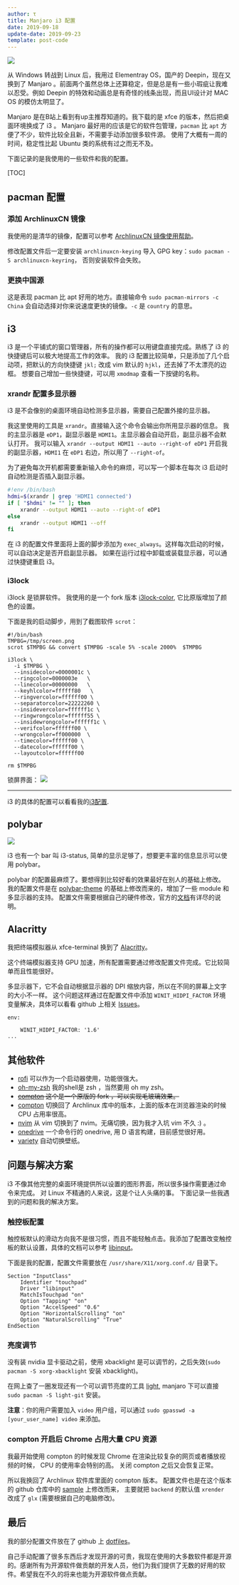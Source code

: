 ```yaml
---
author: τ
title: Manjaro i3 配置
date: 2019-09-18
update-date: 2019-09-23
template: post-code
---
```


![](/pictures/manjaro-i3.jpg)

从 Windows 转战到 Linux 后，我用过 Elementray OS，国产的 Deepin，现在又换到了 Manjaro 。前面两个虽然总体上还算稳定，但是总是有一些小瑕疵让我难以忍受。例如 Deepin 的特效和动画总是有奇怪的线条出现，而且UI设计对 MAC OS 的模仿太明显了。

Manjaro 是在B站上看到有up主推荐知道的。我下载的是 xfce 的版本，然后把桌面环境换成了 i3 。 
Manjaro 最好用的应该是它的软件包管理，`pacman` 比 `apt` 方便了不少，软件比较全且新，不需要手动添加很多软件源。
使用了大概有一周的时间，稳定性比起 Ubuntu 类的系统有过之而无不及。

下面记录的是我使用的一些软件和我的配置。

[TOC]

## pacman 配置

### 添加 ArchlinuxCN 镜像

我使用的是清华的镜像，配置可以参考 [ArchlinuxCN 镜像使用帮助](https://mirror.tuna.tsinghua.edu.cn/help/archlinuxcn/)。

修改配置文件后一定要安装 `archlinuxcn-keying` 导入 GPG key：`sudo pacman -S archlinuxcn-keyring`， 否则安装软件会失败。

### 更换中国源

这是表现 pacman 比 apt 好用的地方。直接输命令 `sudo pacman-mirrors -c China` 会自动选择对你来说速度更快的镜像。`-c` 是 `country` 的意思。

## i3

i3 是一个平铺式的窗口管理器，所有的操作都可以用键盘直接完成。熟练了 i3 的快捷键后可以极大地提高工作的效率。 
我的 i3 配置比较简单，只是添加了几个启动项，把默认的方向快捷键 `jkl;` 改成 vim 默认的 `hjkl`，还去掉了不太漂亮的边框。
想要自己增加一些快捷键，可以用 `xmodmap` 查看一下按键的名称。

### xrandr 配置多显示器

i3 是不会像别的桌面环境自动检测多显示器，需要自己配置外接的显示器。 

我这里使用的工具是 `xrandr`。直接输入这个命令会输出你所用显示器的信息。
我的主显示器是 `eDP1`，副显示器是 `HDMI1`。主显示器会自动开启，副显示器不会默认打开。
我可以输入 `xrandr --output HDMI1 --auto --right-of eDP1` 开启我的副显示器，`HDMI1` 在 `eDP1` 右边，所以用了 `--right-of`。

为了避免每次开机都需要重新输入命令的麻烦，可以写一个脚本在每次 i3 启动时自动检测是否插入副显示器。

```bash
#!env /bin/bash
hdmi=$(xrandr | grep 'HDMI1 connected')
if [ "$hdmi" != "" ]; then
    xrandr --output HDMI1 --auto --right-of eDP1
else
    xrandr --output HDMI1 --off
fi
```

在 i3 的配置文件里面将上面的脚步添加为 `exec_always`。这样每次启动的时候，可以自动决定是否开启副显示器。
如果在运行过程中卸载或装载显示器，可以通过快捷键重启 i3。


### i3lock

i3lock 是锁屏软件。
我使用的是一个 fork 版本 [i3lock-color](https://github.com/PandorasFox/i3lock-color),
它比原版增加了颜色的设置。

下面是我的启动脚步，用到了截图软件 `scrot`：
```
#!/bin/bash
TMPBG=/tmp/screen.png
scrot $TMPBG && convert $TMPBG -scale 5% -scale 2000%  $TMPBG

i3lock \
  -i $TMPBG \
  --insidecolor=0000001c \
  --ringcolor=0000003e   \
  --linecolor=00000000   \
  --keyhlcolor=ffffff80   \
  --ringvercolor=ffffff00 \
  --separatorcolor=22222260 \
  --insidevercolor=ffffff1c \
  --ringwrongcolor=ffffff55 \
  --insidewrongcolor=ffffff1c \
  --verifcolor=ffffff00 \
  --wrongcolor=ff000000  \
  --timecolor=ffffff00 \
  --datecolor=ffffff00 \
  --layoutcolor=ffffff00

rm $TMPBG 
```

锁屏界面：
![](/pictures/manjaro-i3-lock.jpg)

---
i3 的具体的配置可以看看我的[i3配置](https://github.com/yangtau/dotfiles/tree/master/i3).

## polybar 

![](/pictures/manjaro-i3-bar.jpg)

i3 也有一个 bar 叫 i3-status, 简单的显示足够了，想要更丰富的信息显示可以使用 polybar。

polybar 的配置最麻烦了。要想得到比较好看的效果最好在别人的基础上修改。
我的配置文件是在 [polybar-theme](https://github.com/adi1090x/polybar-themes) 的基础上修改而来的，增加了一些 module 和多显示器的支持。
配置文件需要根据自己的硬件修改，官方的[文档](https://github.com/polybar/polybar/wiki)有详尽的说明。 

## Alacritty

我把终端模拟器从 xfce-terminal 换到了 [Alacritty](https://github.com/jwilm/alacritty/)。

这个终端模拟器支持 GPU 加速，所有配置需要通过修改配置文件完成。它比较简单而且性能很好。

多显示器下，它不会自动根据显示器的 DPI 缩放内容，所以在不同的屏幕上文字的大小不一样。
这个问题这样通过在配置文件中添加 `WINIT_HIDPI_FACTOR` 环境变量解决，具体可以看看 github 上相关 [Issues](https://github.com/jwilm/alacritty/issues/1339)。

```
env:

	WINIT_HIDPI_FACTOR: '1.6'
...
```


## 其他软件

 - [rofi](https://github.com/davatorium/rofi) 可以作为一个启动器使用，功能很强大。
 - [oh-my-zsh](https://github.com/robbyrussell/oh-my-zsh) 我的shell是 zsh ，当然要用 oh my zsh。
 - ~~[compton](https://github.com/tryone144/compton.git) 这个是一个原版的 fork ，可以实现毛玻璃效果。~~
 - [compton](https://github.com/yshui/compton) 切换回了 Archlinux 库中的版本，上面的版本在浏览器渲染的时候 CPU 占用率很高。
 - [nvim](https://neovim.io/) 从 vim 切换到了 nvim。无痛切换，因为我才入坑 vim 不久 :) 。
 - [onedrive](https://github.com/skilion/onedrive.git) 一个命令行的 onedrive, 用 D 语言构建，目前感觉很好用。
 - [variety](https://github.com/varietywalls/variety) 自动切换壁纸。

## 问题与解决方案

i3 不像其他完整的桌面环境提供所以设置的图形界面，所以很多操作需要通过命令来完成。
对 Linux 不精通的人来说，这是个让人头痛的事。
下面记录一些我遇到的问题和我的解决方案。

### 触控板配置

触控板默认的滑动方向我不是很习惯，而且不能轻触点击。我添加了配置改变触控板的默认设置，具体的文档可以参考 [libinput](https://wiki.archlinux.org/index.php/Libinput)。

下面是我的配置，配置文件需要放在 `/usr/share/X11/xorg.conf.d/` 目录下。
```
Section "InputClass"
    Identifier "touchpad"
    Driver "libinput"
    MatchIsTouchpad "on"
    Option "Tapping" "on"
    Option "AccelSpeed" "0.6"
    Option "HorizontalScrolling" "on"
    Option "NaturalScrolling" "True"
EndSection
```

### 亮度调节

没有装 nvidia 显卡驱动之前，使用 xbacklight 是可以调节的，之后失效(`sudo pacman -S xorg-xbacklight` 安装 xbacklight)。

在网上查了一圈发现还有一个可以调节亮度的工具 [light](https://github.com/haikarainen/light), manjaro 下可以直接 `sudo pacman -S light-git` 安装。

**注意**：你的用户需要加入 `video` 用户组，可以通过 `sudo gpasswd -a [your_user_name] video` 来添加。

### compton 开启后 Chrome 占用大量 CPU 资源

我最开始使用 compton 的时候发现 Chrome 在渲染比较复杂的网页或者播放视频的时候， CPU 的使用率会特别的高。
关闭 compton 之后又会恢复正常。

所以我换回了 Archlinux 软件库里面的 compton 版本。
配置文件也是在这个版本的 github 仓库中的 [sample](https://github.com/yshui/compton/blob/next/compton.sample.conf) 上修改而来， 主要就把 `backend` 的默认值 `xrender` 改成了 `glx` (需要根据自己的电脑修改)。


## 最后

我的部分配置文件放在了 github 上 [dotfiles](https://github.com/yangtau/dotfiles)。

自己手动配置了很多东西后才发现开源的可贵，我现在使用的大多数软件都是开源的。感谢所有为开源软件做贡献的开发人员，他们为我们提供了无数的好用的软件。希望我在不久的将来也能为开源软件做点贡献。
